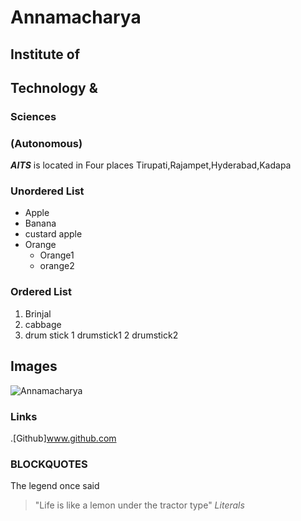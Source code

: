# Annamacharya
## Institute of
## Technology &
### Sciences
### (Autonomous)

***AITS*** is located in Four places Tirupati,Rajampet,Hyderabad,Kadapa

### Unordered List
* Apple
* Banana
* custard apple
* Orange
   * Orange1
   * orange2

### Ordered List
1. Brinjal
2. cabbage
3. drum stick
   1  drumstick1
   2  drumstick2

## Images
![Annamacharya](https://m.sakshi.com/sites/default/files/styles/cinema_main/public/article_images/2018/04/29/annamayya.jpg?itok=8FusXL2m)

### Links
.[Github]www.github.com

### BLOCKQUOTES
The legend once said 
> "Life is like a lemon under the tractor type"
*Literals*

